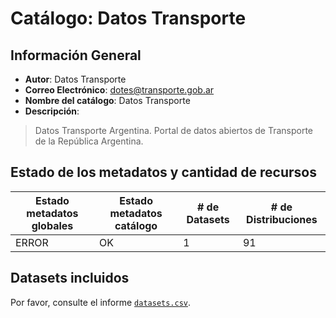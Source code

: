 
# Catálogo: Datos Transporte

## Información General

- **Autor**: Datos Transporte
- **Correo Electrónico**: dotes@transporte.gob.ar
- **Nombre del catálogo**: Datos Transporte
- **Descripción**:

> Datos Transporte Argentina. Portal de datos abiertos de Transporte de la República Argentina.

## Estado de los metadatos y cantidad de recursos

Estado metadatos globales | Estado metadatos catálogo | # de Datasets | # de Distribuciones
--------------------------|---------------------------|---------------|--------------------
ERROR | OK | 1 | 91

## Datasets incluidos

Por favor, consulte el informe [`datasets.csv`](datasets.csv).
